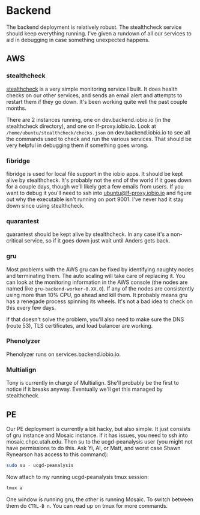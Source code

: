 # Backend

The backend deployment is relatively robust. The stealthcheck service should
keep everything running. I've given a rundown of all our services to aid in
debugging in case something unexpected happens.


## AWS


### stealthcheck

[stealthcheck][0] is a very simple monitoring service I built. It does health
checks on our other services, and sends an email alert and attempts to restart
them if they go down. It's been working quite well the past couple months.

There are 2 instances running, one on dev.backend.iobio.io (in the stealthcheck
directory), and one on lf-proxy.iobio.io. Look at
`/home/ubuntu/stealthcheck/checks.json` on dev.backend.iobio.io to see all the
commands used to check and run the various services. That should be very
helpful in debugging them if something goes wrong.


### fibridge

fibridge is used for local file support in the iobio apps. It should be kept
alive by stealthcheck. It's probably not the end of the world if it goes down
for a couple days, though we'll likely get a few emails from users. If you
want to debug it you'll need to ssh into ubuntu@lf-proxy.iobio.io and figure
out why the executable isn't running on port 9001. I've never had it stay down
since using stealthcheck.


### quarantest

quarantest should be kept alive by stealthcheck. In any case it's a
non-critical service, so if it goes down just wait until Anders gets back.


### gru

Most problems with the AWS gru can be fixed by identifying naughty nodes and
terminating them. The auto scaling will take care of replacing it. You can look
at the monitoring information in the AWS console (the nodes are named like
`gru-backend-worker-0.XX.0`). If any of the nodes are consistently using more
than 10% CPU, go ahead and kill them. It probably means gru has a renegade
process spinning its wheels. It's not a bad idea to check on this every few
days.

If that doesn't solve the problem, you'll also need to make sure the DNS
(route 53), TLS certificates, and load balancer are working.


### Phenolyzer

Phenolyzer runs on services.backend.iobio.io.


### Multialign

Tony is currently in charge of Multialign. She'll probably be the first to
notice if it breaks anyway. Eventually we'll get this managed by stealthcheck.


## PE

Our PE deployment is currently a bit hacky, but also simple. It just consists
of gru instance and Mosaic instance. If it has issues, you need to ssh into
mosaic.chpc.utah.edu. Then su to the ucgd-peanalysis user (you might not have
permissions to do this. Ask Yi, Al, or Matt, and worst case Shawn Rynearson has
access to this command):

```bash
sudo su - ucgd-peanalysis
```

Now attach to my running ucgd-peanalysis tmux session:

```bash
tmux a
```

One window is running gru, the other is running Mosaic. To switch between them
do `CTRL-B n`. You can read up on tmux for more commands.


[0]: https://github.com/anderspitman/stealthcheck
